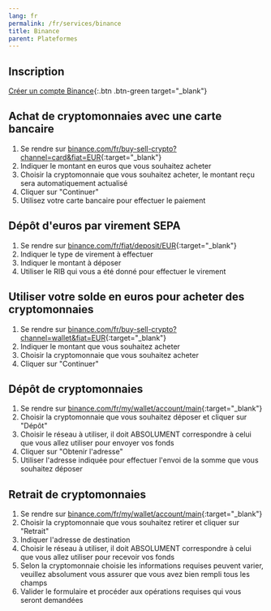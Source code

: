 ```yaml
---
lang: fr
permalink: /fr/services/binance
title: Binance
parent: Plateformes
---
```


## Inscription
[Créer un compte Binance](https://accounts.binance.com/fr/register?ref=11892993){:.btn .btn-green target="_blank"}


## Achat de cryptomonnaies avec une carte bancaire
1. Se rendre sur [binance.com/fr/buy-sell-crypto?channel=card&fiat=EUR](https://www.binance.com/fr/buy-sell-crypto?channel=card&fiat=EUR){:target="_blank"}
2. Indiquer le montant en euros que vous souhaitez acheter
3. Choisir la cryptomonnaie que vous souhaitez acheter, le montant reçu sera automatiquement actualisé
4. Cliquer sur "Continuer"
5. Utilisez votre carte bancaire pour effectuer le paiement


## Dépôt d'euros par virement SEPA
1. Se rendre sur [binance.com/fr/fiat/deposit/EUR](https://www.binance.com/fr/fiat/deposit/EUR){:target="_blank"}
2. Indiquer le type de virement à effectuer
3. Indiquer le montant à déposer
4. Utiliser le RIB qui vous a été donné pour effectuer le virement


## Utiliser votre solde en euros pour acheter des cryptomonnaies
1. Se rendre sur [binance.com/fr/buy-sell-crypto?channel=wallet&fiat=EUR](https://www.binance.com/fr/buy-sell-crypto?channel=wallet&fiat=EUR){:target="_blank"}
2. Indiquer le montant que vous souhaitez acheter
3. Choisir la cryptomonnaie que vous souhaitez acheter
4. Cliquer sur "Continuer"


## Dépôt de cryptomonnaies
1. Se rendre sur [binance.com/fr/my/wallet/account/main](https://www.binance.com/fr/my/wallet/account/main){:target="_blank"}
2. Choisir la cryptomonnaie que vous souhaitez déposer et cliquer sur "Dépôt"
3. Choisir le réseau à utiliser, il doit ABSOLUMENT correspondre à celui que vous allez utiliser pour envoyer vos fonds
4. Cliquer sur "Obtenir l'adresse"
5. Utiliser l'adresse indiquée pour effectuer l'envoi de la somme que vous souhaitez déposer


## Retrait de cryptomonnaies
1. Se rendre sur [binance.com/fr/my/wallet/account/main](https://www.binance.com/fr/my/wallet/account/main){:target="_blank"}
2. Choisir la cryptomonnaie que vous souhaitez retirer et cliquer sur "Retrait"
3. Indiquer l'adresse de destination
4. Choisir le réseau à utiliser, il doit ABSOLUMENT correspondre à celui que vous allez utiliser pour recevoir vos fonds
5. Selon la cryptomonnaie choisie les informations requises peuvent varier, veuillez absolument vous assurer que vous avez bien rempli tous les champs
6. Valider le formulaire et procéder aux opérations requises qui vous seront demandées
